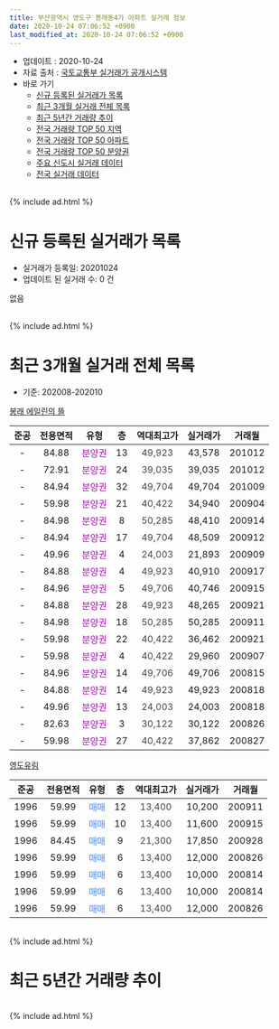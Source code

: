 ```yaml
---
title: 부산광역시 영도구 봉래동4가 아파트 실거래 정보
date: 2020-10-24 07:06:52 +0900
last_modified_at: 2020-10-24 07:06:52 +0900
---
```


* 업데이트 : 2020-10-24
* 자료 출처 : [국토교통부 실거래가 공개시스템](http://rt.molit.go.kr)
* 바로 가기
    * [신규 등록된 실거래가 목록](#신규-등록된-실거래가-목록)
    * [최근 3개월 실거래 전체 목록](#최근-3개월-실거래-전체-목록)
    * [최근 5년간 거래량 추이](#최근-5년간-거래량-추이)
    * [전국 거래량 TOP 50 지역](https://inasie.github.io/apt-trade-info/최근-3개월-전국에서-가장-거래가-많이-발생한-지역)
    * [전국 거래량 TOP 50 아파트](https://inasie.github.io/apt-trade-info/최근-3개월-전국에서-가장-거래가-많이-발생한-아파트)
    * [전국 거래량 TOP 50 분양권](https://inasie.github.io/apt-trade-info/최근-3개월-전국에서-가장-거래가-많이-발생한-분양권)
    * [주요 신도시 실거래 데이터](https://inasie.github.io/apt-trade-info/주요-신도시)
    * [전국 실거래 데이터](https://inasie.github.io/apt-trade-info/전국)
<br>
{% include ad.html %}
<br>

# 신규 등록된 실거래가 목록
* 실거래가 등록일: 20201024
* 업데이트 된 실거래 수: 0 건

없음

<br>
{% include ad.html %}
<br>

# 최근 3개월 실거래 전체 목록
* 기준: 202008-202010


[봉래 에일린의 뜰](https://search.naver.com/search.naver?query=%EB%B6%80%EC%82%B0%EA%B4%91%EC%97%AD%EC%8B%9C+%EC%98%81%EB%8F%84%EA%B5%AC+%EB%B4%89%EB%9E%98%EB%8F%994%EA%B0%80+%EB%B4%89%EB%9E%98+%EC%97%90%EC%9D%BC%EB%A6%B0%EC%9D%98+%EB%9C%B0)

|준공|전용면적|유형|층|역대최고가|실거래가|거래월|
|:---:|:---:|:---:|:---:|:---:|:---:|:---:|
|-|84.88|<span style="color:#9C11A5">분양권</span>|13|<span style="color:#444444">49,923</span>|43,578|201012|
|-|72.91|<span style="color:#9C11A5">분양권</span>|24|<span style="color:#444444">39,035</span>|39,035|201012|
|-|84.94|<span style="color:#9C11A5">분양권</span>|32|<span style="color:#444444">49,704</span>|49,704|201009|
|-|59.98|<span style="color:#9C11A5">분양권</span>|21|<span style="color:#444444">40,422</span>|34,940|200904|
|-|84.98|<span style="color:#9C11A5">분양권</span>|8|<span style="color:#444444">50,285</span>|48,410|200914|
|-|84.94|<span style="color:#9C11A5">분양권</span>|17|<span style="color:#444444">49,704</span>|48,509|200912|
|-|49.96|<span style="color:#9C11A5">분양권</span>|4|<span style="color:#444444">24,003</span>|21,893|200909|
|-|84.88|<span style="color:#9C11A5">분양권</span>|4|<span style="color:#444444">49,923</span>|40,910|200917|
|-|84.96|<span style="color:#9C11A5">분양권</span>|5|<span style="color:#444444">49,706</span>|40,746|200915|
|-|84.88|<span style="color:#9C11A5">분양권</span>|28|<span style="color:#444444">49,923</span>|48,265|200921|
|-|84.98|<span style="color:#9C11A5">분양권</span>|18|<span style="color:#444444">50,285</span>|50,285|200911|
|-|59.98|<span style="color:#9C11A5">분양권</span>|22|<span style="color:#444444">40,422</span>|36,462|200921|
|-|59.98|<span style="color:#9C11A5">분양권</span>|4|<span style="color:#444444">40,422</span>|29,960|200907|
|-|84.96|<span style="color:#9C11A5">분양권</span>|14|<span style="color:#444444">49,706</span>|49,706|200815|
|-|84.88|<span style="color:#9C11A5">분양권</span>|14|<span style="color:#444444">49,923</span>|49,923|200818|
|-|49.96|<span style="color:#9C11A5">분양권</span>|13|<span style="color:#444444">24,003</span>|24,003|200818|
|-|82.63|<span style="color:#9C11A5">분양권</span>|3|<span style="color:#444444">30,122</span>|30,122|200826|
|-|59.98|<span style="color:#9C11A5">분양권</span>|27|<span style="color:#444444">40,422</span>|37,862|200827|

[영도유림](https://search.naver.com/search.naver?query=%EB%B6%80%EC%82%B0%EA%B4%91%EC%97%AD%EC%8B%9C+%EC%98%81%EB%8F%84%EA%B5%AC+%EB%B4%89%EB%9E%98%EB%8F%994%EA%B0%80+%EC%98%81%EB%8F%84%EC%9C%A0%EB%A6%BC)

|준공|전용면적|유형|층|역대최고가|실거래가|거래월|
|:---:|:---:|:---:|:---:|:---:|:---:|:---:|
|1996|59.99|<span style="color:#4285f3">매매</span>|12|<span style="color:#444444">13,400</span>|10,200|200911|
|1996|59.99|<span style="color:#4285f3">매매</span>|10|<span style="color:#444444">13,400</span>|11,600|200915|
|1996|84.45|<span style="color:#4285f3">매매</span>|9|<span style="color:#444444">21,300</span>|17,850|200928|
|1996|59.99|<span style="color:#4285f3">매매</span>|6|<span style="color:#444444">13,400</span>|12,000|200826|
|1996|59.99|<span style="color:#4285f3">매매</span>|6|<span style="color:#444444">13,400</span>|10,000|200814|
|1996|59.99|<span style="color:#4285f3">매매</span>|6|<span style="color:#444444">13,400</span>|10,000|200814|
|1996|59.99|<span style="color:#4285f3">매매</span>|6|<span style="color:#444444">13,400</span>|12,000|200826|


<br>
{% include ad.html %}
<br>

# 최근 5년간 거래량 추이


<div style="width:100%;">
    <canvas id="deal_progress" height="200"></canvas>
</div>

<script>
new Chart(document.getElementById("deal_progress"), {
    type: 'line',
    data: {
        labels: ['201510','201511','201512','201601','201602','201603','201604','201605','201606','201607','201608','201609','201610','201611','201612','201701','201702','201703','201704','201705','201706','201707','201708','201709','201710','201711','201712','201801','201802','201803','201804','201805','201806','201807','201808','201809','201810','201811','201812','201901','201902','201903','201904','201905','201906','201907','201908','201909','201910','201911','201912','202001','202002','202003','202004','202005','202006','202007','202008','202009','202010'],
        datasets: [{
            label: '매매',
            pointRadius: 1,
            data: [2, 1, 0, 0, 0, 1, 3, 1, 1, 0, 1, 0, 0, 5, 1, 3, 1, 1, 2, 0, 1, 2, 1, 1, 0, 2, 1, 0, 2, 9, 1, 4, 1, 1, 2, 0, 166, 17, 13, 11, 10, 11, 8, 6, 10, 7, 3, 10, 17, 32, 23, 13, 13, 14, 13, 11, 15, 10, 9, 13, 3],
            borderColor: "rgba(255, 201, 14, 1)",
            backgroundColor: "rgba(255, 201, 14, 0.5)",
            fill: false,
            lineTension: 0
        },{
            label: '전월세',
            pointRadius: 1,
            data: [0, 0, 0, 0, 0, 0, 0, 1, 0, 0, 0, 1, 0, 0, 1, 0, 0, 1, 1, 0, 1, 0, 2, 0, 0, 0, 0, 0, 0, 1, 1, 0, 0, 0, 0, 0, 0, 1, 0, 0, 0, 1, 1, 0, 0, 1, 0, 0, 0, 0, 0, 0, 0, 1, 0, 0, 0, 0, 0, 0, 0],
            borderColor: "rgba(0, 141, 185, 1)",
            backgroundColor: "rgba(0, 141, 185, 0.5)",
            fill: false,
            lineTension: 0
        }
        ]
    },
    options: {
        responsive: true,
        title: {
            display: false
        },
        tooltips: {
            mode: 'index',
            intersect: false
        },
        hover: {
            mode: 'nearest',
            intersect: true
        },
        scales: {
            xAxes: [{
                display: true,
                scaleLabel: {
                    display: true,
                    labelString: '년/월'
                }
            }],
            yAxes: [{
                display: true,
                ticks: {
                    suggestedMin: 0,
                },
                scaleLabel: {
                    display: true,
                    labelString: '실거래 수'
                }
            }]
        }
    }
});

</script>


<br>
{% include ad.html %}
<br>

